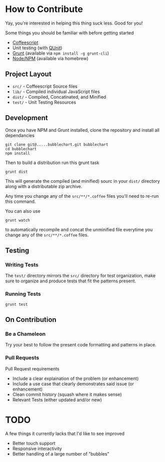 # How to Contribute

Yay, you're interested in helping this thing suck less.  Good for you!

Some things you should be familiar with before getting started

  - [Coffeescript](http://coffeescript.org/)
  - Unit testing (with [QUnit](http://qunitjs.com))
  - [Grunt](http://gruntjs.org) (available via `npm install -g grunt-cli`)
  - [Node/NPM](https://npmjs.org/) (available via homebrew)

## Project Layout

  - `src/`  - Coffeescript Source files
  - `lib/`  - Compiled individual JavaScript files
  - `dist/` - Compiled, Concatinated, and Minified
  - `test/` - Unit Testing Resources


## Development

Once you have NPM and Grunt installed, clone the repository and install all dependancies

    git clone git@.....bubblechart.git bubblechart
    cd bubblechart
    npm install

Then to build a distribution run this grunt task

    grunt dist

This will generate the compiled (and minified) sourc in your `dist/` directory
along with a distributable zip archive.

Any time you change any of the `src/**/*.coffee` files you'll
need to re-run this command.

You can also use

    grunt watch

to automatically recompile and concat the unminified file everytime you
change any of the `src/**/*.coffee` files.

## Testing

### Writing Tests

The `test/` directory mirrors the `src/` directory for test organization, make
sure to organize and produce tests that fit the patterns present.

### Running Tests

    grunt test

## On Contribution

### Be a Chameleon

Try your best to follow the present code formatting and patterns in place.

### Pull Requests

Pull Request requirements

  - Include a clear explaination of the problem (or enhancement)
  - Include a use case that clearly demonstrates said issue (or enhancement)
  - Clean commit history (squash where it makes sense)
  - Relevant Tests (either updated and/or new)

# TODO

A few things it currently lacks that I'd like to see improved

  - Better touch support
  - Responsive interactivity
  - Better handling of a large number of "bubbles"
